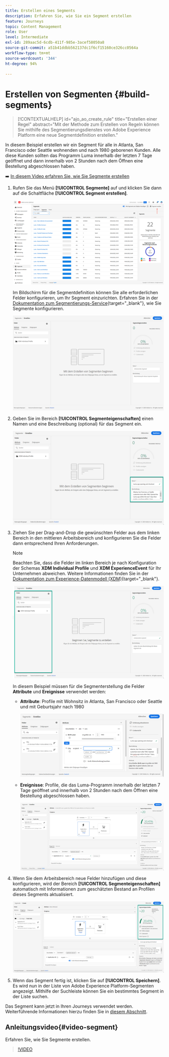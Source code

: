 ```yaml
---
title: Erstellen eines Segments
description: Erfahren Sie, wie Sie ein Segment erstellen
feature: Journeys
topic: Content Management
role: User
level: Intermediate
exl-id: 289aac5d-6cdb-411f-985e-3acef58050a8
source-git-commit: a51b41ddbb562137dc1f6cf15160ce326cc0564a
workflow-type: tm+mt
source-wordcount: '344'
ht-degree: 94%

---
```


# Erstellen von Segmenten {#build-segments}

>[!CONTEXTUALHELP]
>id="ajo_ao_create_rule"
>title="Erstellen einer Regel"
>abstract="Mit der Methode zum Erstellen von Regeln können Sie mithilfe des Segmentierungsdienstes von Adobe Experience Platform eine neue Segmentdefinition erstellen."

In diesem Beispiel erstellen wir ein Segment für alle in Atlanta, San Francisco oder Seattle wohnenden und nach 1980 geborenen Kunden. Alle diese Kunden sollten das Programm Luma innerhalb der letzten 7 Tage geöffnet und dann innerhalb von 2 Stunden nach dem Öffnen eine Bestellung abgeschlossen haben.

➡️ [In diesem Video erfahren Sie, wie Sie Segmente erstellen](#video-segment)

1. Rufen Sie das Menü **[!UICONTROL Segmente]** auf und klicken Sie dann auf die Schaltfläche **[!UICONTROL Segment erstellen]**.

   ![](assets/create-segment.png)

   Im Bildschirm für die Segmentdefinition können Sie alle erforderlichen Felder konfigurieren, um Ihr Segment einzurichten. Erfahren Sie in der [Dokumentation zum Segmentierungs-Service](https://experienceleague.adobe.com/docs/experience-platform/segmentation/ui/overview.html?lang=de){target=&quot;_blank&quot;}, wie Sie Segmente konfigurieren.

   ![](assets/segment-builder.png)

1. Geben Sie im Bereich **[!UICONTROL Segmenteigenschaften]** einen Namen und eine Beschreibung (optional) für das Segment ein.

   ![](assets/segment-properties.png)

1. Ziehen Sie per Drag-and-Drop die gewünschten Felder aus dem linken Bereich in den mittleren Arbeitsbereich und konfigurieren Sie die Felder dann entsprechend Ihren Anforderungen.

   >[!NOTE]
   >
   >Beachten Sie, dass die Felder im linken Bereich je nach Konfiguration der Schemas **XDM Individual Profile** und **XDM ExperienceEvent** für Ihr Unternehmen abweichen.  Weitere Informationen finden Sie in der [Dokumentation zum Experience-Datenmodell (XDM)](https://experienceleague.adobe.com/docs/experience-platform/xdm/home.html?lang=de){target=&quot;_blank&quot;}.

   ![](assets/drag-fields.png)

   In diesem Beispiel müssen für die Segmenterstellung die Felder **Attribute** und **Ereignisse** verwendet werden:

   * **Attribute**: Profile mit Wohnsitz in Atlanta, San Francisco oder Seattle und mit Geburtsjahr nach 1980

      ![](assets/add-attributes.png)

   * **Ereignisse**: Profile, die das Luma-Programm innerhalb der letzten 7 Tage geöffnet und innerhalb von 2 Stunden nach dem Öffnen eine Bestellung abgeschlossen haben.

      ![](assets/add-events.png)

1. Wenn Sie dem Arbeitsbereich neue Felder hinzufügen und diese konfigurieren, wird der Bereich **[!UICONTROL Segmenteigenschaften]** automatisch mit Informationen zum geschätzten Bestand an Profilen dieses Segments aktualisiert.

   ![](assets/segment-estimate.png)

1. Wenn das Segment fertig ist, klicken Sie auf **[!UICONTROL Speichern]**. Es wird nun in der Liste von Adobe Experience Platform-Segmenten angezeigt. Mithilfe der Suchleiste können Sie ein bestimmtes Segment in der Liste suchen.

Das Segment kann jetzt in Ihren Journeys verwendet werden. Weiterführende Informationen hierzu finden Sie in [diesem Abschnitt](../segment/about-segments.md).

## Anleitungsvideo{#video-segment}

Erfahren Sie, wie Sie Segmente erstellen.

>[!VIDEO](https://video.tv.adobe.com/v/334281?quality=12)
